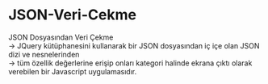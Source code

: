 # JSON-Veri-Cekme
JSON Dosyasından Veri Çekme</br>
-> JQuery kütüphanesini kullanarak bir JSON dosyasından iç içe olan JSON dizi ve nesnelerinden</br>
-> tüm özellik değerlerine erişip onları kategori halinde ekrana çıktı olarak verebilen bir Javascript uygulamasıdır.
